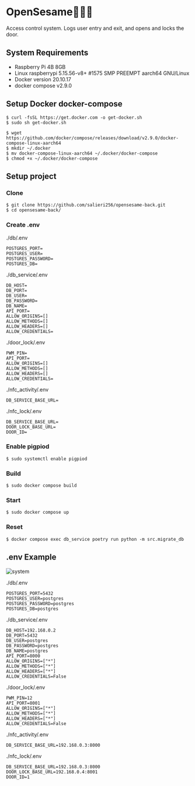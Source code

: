 # OpenSesame🚪🏃💨
Access control system.
Logs user entry and exit, and opens and locks the door.

## System Requirements
- Raspberry Pi 4B 8GB
- Linux raspberrypi 5.15.56-v8+ #1575 SMP PREEMPT aarch64 GNU/Linux
- Docker version 20.10.17
- docker compose v2.9.0

## Setup Docker docker-compose
```shell
$ curl -fsSL https://get.docker.com -o get-docker.sh
$ sudo sh get-docker.sh
```

```shell
$ wget https://github.com/docker/compose/releases/download/v2.9.0/docker-compose-linux-aarch64
$ mkdir ~/.docker
$ mv docker-compose-linux-aarch64 ~/.docker/docker-compose
$ chmod +x ~/.docker/docker-compose
```

## Setup project
### Clone
```shell
$ git clone https://github.com/salieri256/opensesame-back.git
$ cd opensesame-back/
```

### Create .env
./db/.env
```env
POSTGRES_PORT=
POSTGRES_USER=
POSTGRES_PASSWORD=
POSTGRES_DB=
```

./db_service/.env
```env
DB_HOST=
DB_PORT=
DB_USER=
DB_PASSWORD=
DB_NAME=
API_PORT=
ALLOW_ORIGINS=[]
ALLOW_METHODS=[]
ALLOW_HEADERS=[]
ALLOW_CREDENTIALS=
```

./door_lock/.env
```env
PWM_PIN=
API_PORT=
ALLOW_ORIGINS=[]
ALLOW_METHODS=[]
ALLOW_HEADERS=[]
ALLOW_CREDENTIALS=
```

./nfc_activity/.env
```env
DB_SERVICE_BASE_URL=
```

./nfc_lock/.env
```env
DB_SERVICE_BASE_URL=
DOOR_LOCK_BASE_URL=
DOOR_ID=
```

### Enable pigpiod
```shell
$ sudo systemctl enable pigpiod
```

### Build
```shell
$ sudo docker compose build
```

### Start
```shell
$ sudo docker compose up
```

### Reset
```shell
$ docker compose exec db_service poetry run python -m src.migrate_db
```

## .env Example
![system](https://user-images.githubusercontent.com/56764525/187325354-d9f942b4-ffe6-4e2c-b8f9-edcc56511651.png)

./db/.env
```env
POSTGRES_PORT=5432
POSTGRES_USER=postgres
POSTGRES_PASSWORD=postgres
POSTGRES_DB=postgres
```

./db_service/.env
```env
DB_HOST=192.168.0.2
DB_PORT=5432
DB_USER=postgres
DB_PASSWORD=postgres
DB_NAME=postgres
API_PORT=8000
ALLOW_ORIGINS=["*"]
ALLOW_METHODS=["*"]
ALLOW_HEADERS=["*"]
ALLOW_CREDENTIALS=False
```

./door_lock/.env
```env
PWM_PIN=12
API_PORT=8001
ALLOW_ORIGINS=["*"]
ALLOW_METHODS=["*"]
ALLOW_HEADERS=["*"]
ALLOW_CREDENTIALS=False
```

./nfc_activity/.env
```env
DB_SERVICE_BASE_URL=192.168.0.3:8000
```

./nfc_lock/.env
```env
DB_SERVICE_BASE_URL=192.168.0.3:8000
DOOR_LOCK_BASE_URL=192.168.0.4:8001
DOOR_ID=1
```
